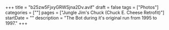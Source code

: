 +++
title = "b25zw5FjxyGRWSjna2Dv.avif"
draft = false
tags = ["Photos"]
categories = [""]
pages = ["Jungle Jim's Chuck (Chuck E. Cheese Retrofit)"]
startDate = ""
description = "The Bot during it's original run from 1995 to 1997."
+++
